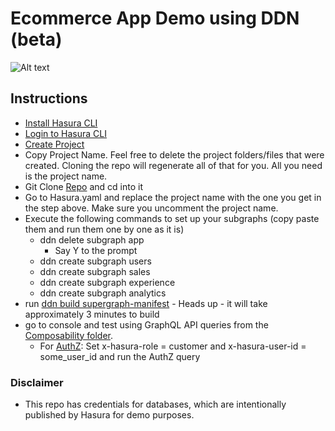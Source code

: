 # Ecommerce App Demo using DDN (beta)

![Alt text](https://github.com/hasura/ddn_beta_ecommerce/blob/main/ecommappschema.png)

## Instructions

- [Install Hasura CLI](https://hasura.io/docs/3.0/cli/installation)
- [Login to Hasura CLI](https://hasura.io/docs/3.0/cli/commands/login)
- [Create Project](https://hasura.io/docs/3.0/cli/commands/create-project)
- Copy Project Name. Feel free to delete the project folders/files that were created. Cloning the repo will regenerate all of that for you. All you need is the project name.
- Git Clone [Repo](https://github.com/hasura/ddn_beta_ecommerce.git) and cd into it
- Go to Hasura.yaml and replace the project name with the one you get in the step above. Make sure you uncomment the project name. 
- Execute the following commands to set up your subgraphs (copy paste them and run them one by one as it is)
    - ddn delete subgraph app
        - Say Y to the prompt
    - ddn create subgraph users
    - ddn create subgraph sales
    - ddn create subgraph experience
    - ddn create subgraph analytics
- run [ddn build supergraph-manifest](https://hasura.io/docs/3.0/cli/commands/build-supergraph-manifest)
      - Heads up - it will take approximately 3 minutes to build
- go to console and test using GraphQL API queries from the [Composability folder](https://github.com/hasura/ddn_beta_ecommerce/tree/main/Composability).
  - For [AuthZ](https://github.com/hasura/ddn_beta_ecommerce/blob/main/Composability/authZ.graphQL): Set x-hasura-role = customer and x-hasura-user-id = some_user_id and run the AuthZ query

### Disclaimer
- This repo has credentials for databases, which are intentionally published by Hasura for demo purposes.
